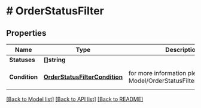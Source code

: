 # # OrderStatusFilter


## Properties 


Name | Type | Description | Notes
------------ | ------------- | ------------- | -------------
**Statuses**| **[]string** |   | [optional]
**Condition**| [**OrderStatusFilterCondition**](OrderStatusFilterCondition.md) |  for more information please, see Model/OrderStatusFilterCondition.php  | [optional] [default to IN]


[[Back to Model list]](../../README.md#models) [[Back to API list]](../../README.md#endpoints) [[Back to README]](../../README.md)

